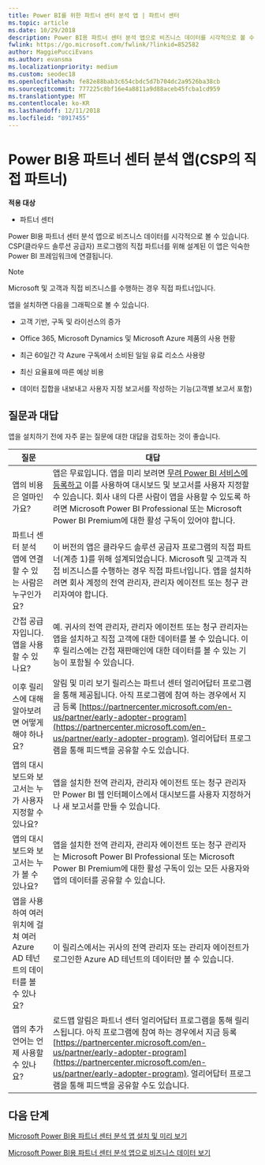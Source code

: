 ```yaml
---
title: Power BI를 위한 파트너 센터 분석 앱 | 파트너 센터
ms.topic: article
ms.date: 10/29/2018
description: Power BI용 파트너 센터 분석 앱으로 비즈니스 데이터를 시각적으로 볼 수 있습니다.
fwlink: https://go.microsoft.com/fwlink/?linkid=852582
author: MaggiePucciEvans
ms.author: evansma
ms.localizationpriority: medium
ms.custom: seodec18
ms.openlocfilehash: fe82e88bab3c654cbdc5d7b704dc2a9526ba38cb
ms.sourcegitcommit: 777225c8bf16e4a8811a9d88aceb45fcba1cd959
ms.translationtype: MT
ms.contentlocale: ko-KR
ms.lasthandoff: 12/11/2018
ms.locfileid: "8917455"
---
```

# <a name="partner-center-analytics-app-for-power-bi-direct-partners-in-csp"></a>Power BI용 파트너 센터 분석 앱(CSP의 직접 파트너)

**적용 대상**

- 파트너 센터

Power BI용 파트너 센터 분석 앱으로 비즈니스 데이터를 시각적으로 볼 수 있습니다. CSP(클라우드 솔루션 공급자) 프로그램의 직접 파트너를 위해 설계된 이 앱은 익숙한 Power BI 프레임워크에 연결됩니다. 

> [!NOTE]  
> Microsoft 및 고객과 직접 비즈니스를 수행하는 경우 직접 파트너입니다. 

앱을 설치하면 다음을 그래픽으로 볼 수 있습니다. 

-   고객 기반, 구독 및 라이선스의 증가

-   Office 365, Microsoft Dynamics 및 Microsoft Azure 제품의 사용 현황

-   최근 60일간 각 Azure 구독에서 소비된 일일 유료 리소스 사용량

-   최신 요율표에 따른 예상 비용

-   데이터 집합을 내보내고 사용자 지정 보고서를 작성하는 기능(고객별 보고서 포함)

## <a name="frequently-asked-questions"></a>질문과 대답

앱을 설치하기 전에 자주 묻는 질문에 대한 대답을 검토하는 것이 좋습니다. 

| **질문** | **대답** |
| --- | ---------- |
| 앱의 비용은 얼마인가요? | 앱은 무료입니다. 앱을 미리 보려면 [무려 Power BI 서비스에 등록하고](https://go.microsoft.com/fwlink/p/?linkid=845347) 이를 사용하여 대시보드 및 보고서를 사용자 지정할 수 있습니다. 회사 내의 다른 사람이 앱을 사용할 수 있도록 하려면 Microsoft Power BI Professional 또는 Microsoft Power BI Premium에 대한 활성 구독이 있어야 합니다. |
| 파트너 센터 분석 앱에 연결할 수 있는 사람은 누구인가요? | 이 버전의 앱은 클라우드 솔루션 공급자 프로그램의 직접 파트너(계층 1)를 위해 설계되었습니다. Microsoft 및 고객과 직접 비즈니스를 수행하는 경우 직접 파트너입니다. 앱을 설치하려면 회사 계정의 전역 관리자, 관리자 에이전트 또는 청구 관리자여야 합니다. |
| 간접 공급자입니다. 앱을 사용할 수 있나요? | 예. 귀사의 전역 관리자, 관리자 에이전트 또는 청구 관리자는 앱을 설치하고 직접 고객에 대한 데이터를 볼 수 있습니다. 이후 릴리스에는 간접 재판매인에 대한 데이터를 볼 수 있는 기능이 포함될 수 있습니다. |
| 이후 릴리스에 대해 알아보려면 어떻게 해야 하나요? | 알림 및 미리 보기 릴리스는 파트너 센터 얼리어답터 프로그램을 통해 제공됩니다. 아직 프로그램에 참여 하는 경우에서 지금 등록 [https://partnercenter.microsoft.com/en-us/partner/early-adopter-program](https://partnercenter.microsoft.com/en-us/partner/early-adopter-program). 얼리어답터 프로그램을 통해 피드백을 공유할 수도 있습니다. |
| 앱의 대시보드와 보고서는 누가 사용자 지정할 수 있나요? | 앱을 설치한 전역 관리자, 관리자 에이전트 또는 청구 관리자만 Power BI 웹 인터페이스에서 대시보드를 사용자 지정하거나 새 보고서를 만들 수 있습니다. |
| 앱의 대시보드와 보고서는 누가 볼 수 있나요? | 앱을 설치한 전역 관리자, 관리자 에이전트 또는 청구 관리자는 Microsoft Power BI Professional 또는 Microsoft Power BI Premium에 대한 활성 구독이 있는 모든 사용자와 앱의 데이터를 공유할 수 있습니다. |
| 앱을 사용하여 여러 위치에 걸쳐 여러 Azure AD 테넌트의 데이터를 볼 수 있나요? | 이 릴리스에서는 귀사의 전역 관리자 또는 관리자 에이전트가 로그인한 Azure AD 테넌트의 데이터만 볼 수 있습니다. | 
| 앱의 추가 언어는 언제 사용할 수 있나요? | 로드맵 알림은 파트너 센터 얼리어답터 프로그램을 통해 릴리스됩니다. 아직 프로그램에 참여 하는 경우에서 지금 등록 [https://partnercenter.microsoft.com/en-us/partner/early-adopter-program](https://partnercenter.microsoft.com/en-us/partner/early-adopter-program). 얼리어답터 프로그램을 통해 피드백을 공유할 수도 있습니다. | 



## <a name="next-steps"></a>다음 단계

[Microsoft Power BI용 파트너 센터 분석 앱 설치 및 미리 보기](power-bi-app-for-direct-partners-install.md)

[Microsoft Power BI용 파트너 센터 분석 앱으로 비즈니스 데이터 보기](power-bi-app-for-direct-partners-use.md)
